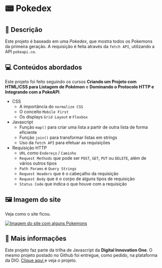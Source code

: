 # 📟 Pokedex

## 📃 Descrição

Este projeto é baseado em uma *Pokedex*, que mostra todos os Pokemons da primeira geração. A requisição é feita através da `fetch API`, utilizando a API `pokeapi.co`.

## 💻 Conteúdos abordados

Este projeto foi feito seguindo os cursos **Criando um Projeto com HTML/CSS para Listagem de Pokémon** e **Dominando o Protocolo HTTP e Integrando com a PokeAPI**.

- CSS
  - A importância do `normalize CSS`
  - O conceito `Mobile First`
  - Os displays `Grid Layout` e `Flexbox`
- Javascript
  - Função `map()` para criar uma lista a partir de outra lista de forma eficiente
  - Função `join()` para transformar listas em strings
  - Uso da `fetch API` para efetuar as requisições
- Requisição HTTP
  - `URL` como `Endereço` / `Caminho`
  - `Request Methods` que pode ser `POST`, `GET`, `PUT` ou `DELETE`, além de vários outros tipos
  - `Path Params` e `Query Strings`
  - `Request Headers` que é o cabeçalho da requisição
  - `Request Body` que é o corpo de alguns tipos de requisição
  - `Status Code` que indica o que houve com a requisição

## 🖼️ Imagem do site

Veja como o site ficou.

[![Imagem do site com alguns Pokemons](https://github.com/GracilianoOG/dio-desafio-pokedex/raw/main/assets/images/index-screenshot.png)](https://github.com/GracilianoOG/dio-desafio-pokedex/blob/main/assets/images/index-screenshot.png)

## 📌 Mais informações

Este projeto faz parte da trilha de Javascript da **Digital Innovation One**. O mesmo projeto postado no Github foi entregue, como pedido, na plataforma da DIO.
<a href='https://kleysonmachado.github.io/js-developer-pokedex/'>Clique aqui </a> e veja o projeto.